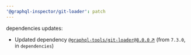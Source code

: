 ```yaml
---
'@graphql-inspector/git-loader': patch
---
```

dependencies updates:
  - Updated dependency [`@graphql-tools/git-loader@8.0.0`
    ↗︎](https://www.npmjs.com/package/@graphql-tools/git-loader/v/8.0.0) (from `7.3.0`, in
    `dependencies`)
